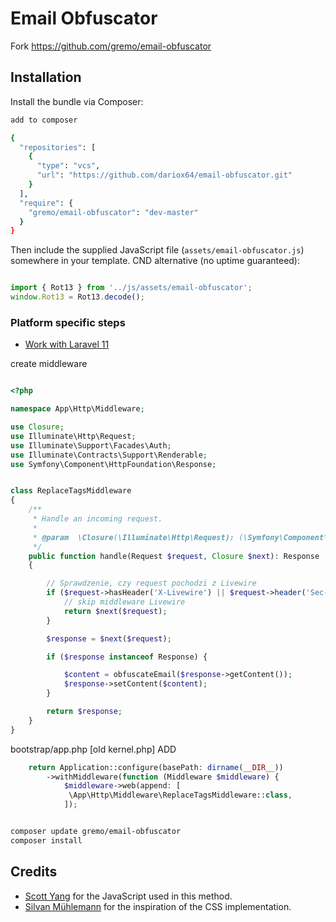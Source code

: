 # Email Obfuscator

Fork https://github.com/gremo/email-obfuscator

## Installation

Install the bundle via Composer:

```bash
add to composer

{
  "repositories": [
    {
      "type": "vcs",
      "url": "https://github.com/dariox64/email-obfuscator.git"
    }
  ],
  "require": {
    "gremo/email-obfuscator": "dev-master"
  }
}

```

Then include the supplied JavaScript file (`assets/email-obfuscator.js`) somewhere in your template. CND alternative (no uptime guaranteed):


```javascript/app.js

import { Rot13 } from '../js/assets/email-obfuscator';
window.Rot13 = Rot13.decode();

```

### Platform specific steps
- [Work with Laravel 11 ](#laravel)

create middleware

```php

<?php

namespace App\Http\Middleware;

use Closure;
use Illuminate\Http\Request;
use Illuminate\Support\Facades\Auth;
use Illuminate\Contracts\Support\Renderable;
use Symfony\Component\HttpFoundation\Response;


class ReplaceTagsMiddleware
{
    /**
     * Handle an incoming request.
     *
     * @param  \Closure(\Illuminate\Http\Request): (\Symfony\Component\HttpFoundation\Response)  $next
     */
    public function handle(Request $request, Closure $next): Response
    {

        // Sprawdzenie, czy request pochodzi z Livewire
        if ($request->hasHeader('X-Livewire') || $request->header('Sec-Fetch-Dest') === 'image') {
            // skip middleware Livewire
            return $next($request);
        }

        $response = $next($request);

        if ($response instanceof Response) {

            $content = obfuscateEmail($response->getContent());
            $response->setContent($content);
        }

        return $response;
    }
}

```

bootstrap/app.php [old kernel.php] ADD

```php
    return Application::configure(basePath: dirname(__DIR__))
        ->withMiddleware(function (Middleware $middleware) {
            $middleware->web(append: [
             \App\Http\Middleware\ReplaceTagsMiddleware::class,
            ]);
```


```bash

composer update gremo/email-obfuscator
composer install
```

## Credits

- [Scott Yang](http://scott.yang.id.au/2003/06/obfuscate-email-address-with-JavaScript-rot13) for the JavaScript used in this method.
- [Silvan Mühlemann](http://techblog.tilllate.com/2008/07/20/ten-methods-to-obfuscate-e-mail-addresses-compared/) for the inspiration of the CSS implementation.
